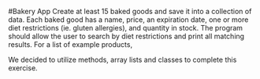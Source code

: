 #Bakery App
Create at least 15 baked goods and save it into a collection of data. Each baked good has a name, price, an expiration date, one or more diet restrictions (ie. gluten allergies), and quantity in stock. The program should allow the user to search by diet restrictions and print all matching results. For a list of example products,


We decided to utilize methods, array lists and classes to complete this exercise.